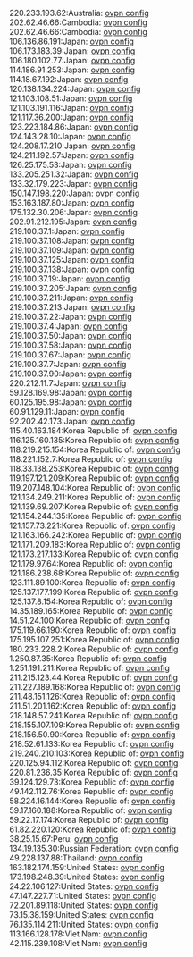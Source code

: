 220.233.193.62:Australia: [ovpn config](vpn/220_233_193_62.ovpn)  
202.62.46.66:Cambodia: [ovpn config](vpn/202_62_46_66.ovpn)  
202.62.46.66:Cambodia: [ovpn config](vpn/202_62_46_66.ovpn)  
106.136.86.191:Japan: [ovpn config](vpn/106_136_86_191.ovpn)  
106.173.183.39:Japan: [ovpn config](vpn/106_173_183_39.ovpn)  
106.180.102.77:Japan: [ovpn config](vpn/106_180_102_77.ovpn)  
114.186.91.253:Japan: [ovpn config](vpn/114_186_91_253.ovpn)  
114.18.67.192:Japan: [ovpn config](vpn/114_18_67_192.ovpn)  
120.138.134.224:Japan: [ovpn config](vpn/120_138_134_224.ovpn)  
121.103.108.51:Japan: [ovpn config](vpn/121_103_108_51.ovpn)  
121.103.191.116:Japan: [ovpn config](vpn/121_103_191_116.ovpn)  
121.117.36.200:Japan: [ovpn config](vpn/121_117_36_200.ovpn)  
123.223.184.86:Japan: [ovpn config](vpn/123_223_184_86.ovpn)  
124.143.28.10:Japan: [ovpn config](vpn/124_143_28_10.ovpn)  
124.208.17.210:Japan: [ovpn config](vpn/124_208_17_210.ovpn)  
124.211.192.57:Japan: [ovpn config](vpn/124_211_192_57.ovpn)  
126.25.175.53:Japan: [ovpn config](vpn/126_25_175_53.ovpn)  
133.205.251.32:Japan: [ovpn config](vpn/133_205_251_32.ovpn)  
133.32.179.223:Japan: [ovpn config](vpn/133_32_179_223.ovpn)  
150.147.198.220:Japan: [ovpn config](vpn/150_147_198_220.ovpn)  
153.163.187.80:Japan: [ovpn config](vpn/153_163_187_80.ovpn)  
175.132.30.206:Japan: [ovpn config](vpn/175_132_30_206.ovpn)  
202.91.212.195:Japan: [ovpn config](vpn/202_91_212_195.ovpn)  
219.100.37.1:Japan: [ovpn config](vpn/219_100_37_1.ovpn)  
219.100.37.108:Japan: [ovpn config](vpn/219_100_37_108.ovpn)  
219.100.37.109:Japan: [ovpn config](vpn/219_100_37_109.ovpn)  
219.100.37.125:Japan: [ovpn config](vpn/219_100_37_125.ovpn)  
219.100.37.138:Japan: [ovpn config](vpn/219_100_37_138.ovpn)  
219.100.37.19:Japan: [ovpn config](vpn/219_100_37_19.ovpn)  
219.100.37.205:Japan: [ovpn config](vpn/219_100_37_205.ovpn)  
219.100.37.211:Japan: [ovpn config](vpn/219_100_37_211.ovpn)  
219.100.37.213:Japan: [ovpn config](vpn/219_100_37_213.ovpn)  
219.100.37.22:Japan: [ovpn config](vpn/219_100_37_22.ovpn)  
219.100.37.4:Japan: [ovpn config](vpn/219_100_37_4.ovpn)  
219.100.37.50:Japan: [ovpn config](vpn/219_100_37_50.ovpn)  
219.100.37.58:Japan: [ovpn config](vpn/219_100_37_58.ovpn)  
219.100.37.67:Japan: [ovpn config](vpn/219_100_37_67.ovpn)  
219.100.37.7:Japan: [ovpn config](vpn/219_100_37_7.ovpn)  
219.100.37.90:Japan: [ovpn config](vpn/219_100_37_90.ovpn)  
220.212.11.7:Japan: [ovpn config](vpn/220_212_11_7.ovpn)  
59.128.169.98:Japan: [ovpn config](vpn/59_128_169_98.ovpn)  
60.125.195.98:Japan: [ovpn config](vpn/60_125_195_98.ovpn)  
60.91.129.11:Japan: [ovpn config](vpn/60_91_129_11.ovpn)  
92.202.42.173:Japan: [ovpn config](vpn/92_202_42_173.ovpn)  
115.40.163.184:Korea Republic of: [ovpn config](vpn/115_40_163_184.ovpn)  
116.125.160.135:Korea Republic of: [ovpn config](vpn/116_125_160_135.ovpn)  
118.219.215.154:Korea Republic of: [ovpn config](vpn/118_219_215_154.ovpn)  
118.221.152.7:Korea Republic of: [ovpn config](vpn/118_221_152_7.ovpn)  
118.33.138.253:Korea Republic of: [ovpn config](vpn/118_33_138_253.ovpn)  
119.197.121.209:Korea Republic of: [ovpn config](vpn/119_197_121_209.ovpn)  
119.207.148.104:Korea Republic of: [ovpn config](vpn/119_207_148_104.ovpn)  
121.134.249.211:Korea Republic of: [ovpn config](vpn/121_134_249_211.ovpn)  
121.139.69.207:Korea Republic of: [ovpn config](vpn/121_139_69_207.ovpn)  
121.154.244.135:Korea Republic of: [ovpn config](vpn/121_154_244_135.ovpn)  
121.157.73.221:Korea Republic of: [ovpn config](vpn/121_157_73_221.ovpn)  
121.163.166.242:Korea Republic of: [ovpn config](vpn/121_163_166_242.ovpn)  
121.171.209.183:Korea Republic of: [ovpn config](vpn/121_171_209_183.ovpn)  
121.173.217.133:Korea Republic of: [ovpn config](vpn/121_173_217_133.ovpn)  
121.179.97.64:Korea Republic of: [ovpn config](vpn/121_179_97_64.ovpn)  
121.186.238.68:Korea Republic of: [ovpn config](vpn/121_186_238_68.ovpn)  
123.111.89.100:Korea Republic of: [ovpn config](vpn/123_111_89_100.ovpn)  
125.137.177.199:Korea Republic of: [ovpn config](vpn/125_137_177_199.ovpn)  
125.137.8.154:Korea Republic of: [ovpn config](vpn/125_137_8_154.ovpn)  
14.35.189.165:Korea Republic of: [ovpn config](vpn/14_35_189_165.ovpn)  
14.51.24.100:Korea Republic of: [ovpn config](vpn/14_51_24_100.ovpn)  
175.119.66.190:Korea Republic of: [ovpn config](vpn/175_119_66_190.ovpn)  
175.195.107.251:Korea Republic of: [ovpn config](vpn/175_195_107_251.ovpn)  
180.233.228.2:Korea Republic of: [ovpn config](vpn/180_233_228_2.ovpn)  
1.250.87.35:Korea Republic of: [ovpn config](vpn/1_250_87_35.ovpn)  
1.251.191.211:Korea Republic of: [ovpn config](vpn/1_251_191_211.ovpn)  
211.215.123.44:Korea Republic of: [ovpn config](vpn/211_215_123_44.ovpn)  
211.227.189.168:Korea Republic of: [ovpn config](vpn/211_227_189_168.ovpn)  
211.48.151.126:Korea Republic of: [ovpn config](vpn/211_48_151_126.ovpn)  
211.51.201.162:Korea Republic of: [ovpn config](vpn/211_51_201_162.ovpn)  
218.148.57.241:Korea Republic of: [ovpn config](vpn/218_148_57_241.ovpn)  
218.155.107.109:Korea Republic of: [ovpn config](vpn/218_155_107_109.ovpn)  
218.156.50.90:Korea Republic of: [ovpn config](vpn/218_156_50_90.ovpn)  
218.52.61.133:Korea Republic of: [ovpn config](vpn/218_52_61_133.ovpn)  
219.240.210.103:Korea Republic of: [ovpn config](vpn/219_240_210_103.ovpn)  
220.125.94.112:Korea Republic of: [ovpn config](vpn/220_125_94_112.ovpn)  
220.81.236.35:Korea Republic of: [ovpn config](vpn/220_81_236_35.ovpn)  
39.124.129.73:Korea Republic of: [ovpn config](vpn/39_124_129_73.ovpn)  
49.142.112.76:Korea Republic of: [ovpn config](vpn/49_142_112_76.ovpn)  
58.224.16.144:Korea Republic of: [ovpn config](vpn/58_224_16_144.ovpn)  
59.17.160.188:Korea Republic of: [ovpn config](vpn/59_17_160_188.ovpn)  
59.22.17.174:Korea Republic of: [ovpn config](vpn/59_22_17_174.ovpn)  
61.82.220.120:Korea Republic of: [ovpn config](vpn/61_82_220_120.ovpn)  
38.25.15.67:Peru: [ovpn config](vpn/38_25_15_67.ovpn)  
134.19.135.30:Russian Federation: [ovpn config](vpn/134_19_135_30.ovpn)  
49.228.137.88:Thailand: [ovpn config](vpn/49_228_137_88.ovpn)  
163.182.174.159:United States: [ovpn config](vpn/163_182_174_159.ovpn)  
173.198.248.39:United States: [ovpn config](vpn/173_198_248_39.ovpn)  
24.22.106.127:United States: [ovpn config](vpn/24_22_106_127.ovpn)  
47.147.227.71:United States: [ovpn config](vpn/47_147_227_71.ovpn)  
72.201.89.118:United States: [ovpn config](vpn/72_201_89_118.ovpn)  
73.15.38.159:United States: [ovpn config](vpn/73_15_38_159.ovpn)  
76.135.114.211:United States: [ovpn config](vpn/76_135_114_211.ovpn)  
113.166.128.178:Viet Nam: [ovpn config](vpn/113_166_128_178.ovpn)  
42.115.239.108:Viet Nam: [ovpn config](vpn/42_115_239_108.ovpn)  
